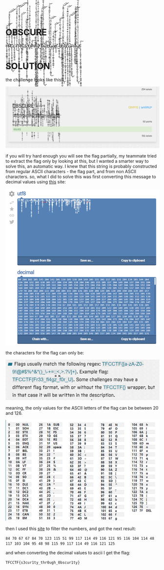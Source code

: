 # OBSCURE

T̶̨̧͈͍̥͚̭̜͇̻̥̘̹̝̩͍̦̜͕͉̥̳͑̎͋͊͛͗̆͐̄͂̀̒͛̉̿̏̈̕̚̚̕͝͝͝ͅF̶̡̛̛͖̝̹̹͔̟̝̟̠̩̲̱͉̻̭̻̮͓̲̮͈̜̅̔̈͐̀̾̋͊̈́͛͆̿̀̓͐̓͋̃͛̃́̑̀̽͂̋̌̐̎̕̕͘͝͠͝͝ͅC̵̢̨̨͓̞̥̠̲̗̝̯̥̥͚̙̰̣̼̻̤̳͓͙̺̤͊̍͊̌̍̎̀̅̽͊͘͘͘͜͝͠͝͝ͅÇ̶̼̫͎̬̰͓̰̭̺̼̥̮͖͗̾͐́̉͂͂͗̏̿̂̀͝͝Ṭ̷̛͓̑̓̓̒́̋̒̃̋͊̑̎͐͐̋̈̆̉́̀̏͑̀̾̎͒̾̉̃̄̊͂́͐̈́͘͘͜͝͝F̴̢̨̡̛̥̠̪̤̞͔̝̞̳̱̙̰̲̙̠̬̻̥̜͔̲̯͚̳̖̩̺͈̬͍̪̥̯͙̱͙͔̞̰̮̦̼̼͐͒͆̿̓̓͑̎͊̋͂͑̅̈́͗̃͆͊̓̆̈́͂́̆͌͂̈̔́̔̎̀̾̕̕̚͝͝͝͝͠ͅ{̴̧̡̡̛͈̻̥̙̯̜͓̥̣͔̣͐̄̂̋͋̏͋̌̍̔̀̎̿̍̈́̐̏͒̓̒̉̐́̓̓̽̕̕͝͠s̴̝̬͒̾͗̌̓͊̚ͅ3̷̢̧͓̬̳̯̜̦͉̜̗͚̗̳̩̻͉͍̼͓͍̼͚̝͔͙̗̞͎͚̼͈̹̞͋̉̆̈́͊̐̓̔͋̈͂́̔̈́͒͗̀́̂̏͒͜͝ç̷̛͉͔̮̯̳͚̘̜͇̗͖̟̫̇͋̇̑͆̀͊̈̌̅̀̿̓͊̓̀̉́̀̓̋̊͐͊̒̌͒͒̈́̒̅̀̽̾͗̾͌̃̉̾̚̚̕̕͝͝ư̵̼̑̔͌̉͆͒̅͗̆̑̌̀̀͗̒̾̎͆̇̄̃̀̒̉̂͂̀̍̃̄̈͐̈́̔̔̈́̽̚͘̕͘ͅr̵̛̼͊̽̔̋͠1̶̧̡̨̡̢̧̡̛̗̼͓̣͖̖̖̫̲̻̰͇̫̘̖̞͖̬̤͔̙̠̪̦͙̮̝̫͔͕͈̗̙͇̫̩̫͔̩͂̾͆̈́̂̌͋̕͜͜ͅͅṭ̶̡̢̢̧̨̡̡̨̧̨̛͔̜̳̥̤̰̖̩̟̬̰̖̥̹̼͈̦̥̣͇̭͎̻̻͔̪͍̻̜͎͉͙͇̣̿̑̂̈́̇̉̄͑̅͂͐̒̽́̀̏̓̂͑͐͌̈̂̔͑̐͆̐̏͆́́̾̑̈́͑͌͐̓̊̕̚͘͜ͅẙ̸̢̨̛̹̻͉͇͎̭̻̙̭͔͎̺̤̤̻͓̼̮͈̤͈͈̠̞̪̠͉̗̺̟̙͈̖̲̪̫̖͔̟̟̇̇̿̎̊̀̊̔͌̀̀͒͐͋̀̍̃͒̂̈́͆͋̍͐̑̀̓̿̓̈́͑̊̇͆̿̓͐̓̉̕͘̕̕̚͜͠͝_̷̡̡̨̡̛̛̗̩͔̫̗̭̟̣̗͙͇͇̩̣̼̟̱͖̯̥͎̽͋́̽̈́̎͗̿͊͗͂̒̓͑͛̾̄̿͛̄͛͛́͌͐̀t̷̢̛̰̟̹͖̪̝͕̭̩͚̬̙̃͐̎͐͂͒͆̒̔̊̀͛̂̿̑̀̇͊͋̇̌̅͛̀͂͋̿̈́̈́̽̍̕͝͠͝ḩ̶̢̡̡̛̺͈̺̙͚̪͕͚̹̺̥͚̦͚̺̯̬̣͚͕͔̖̝̞̖͔̙͉͔̟̼͕͖̙̐̃͋̈͛̽́̔̈͐́́̒̏̂̄̊̔̿̍̀̓̅̽̆̍̐̌̈́̋̈́̀̿̓̐́̐͌̓͘̚͘͜͠͝͠͝ͅr̸̢̡͙̼̜̬̤̗̯̪͇̩͓͕͓͓̝͇͖̎͂̏͆͝ͅ0̷̨̛̛̛̛̯̖̞̮̦̞̫̜͕̱̻̞͎̯͎̮͑̿͆̀͛̔͆̈́̈̆̑̄̅͂̇̄́̀́̒̋̇̓̍̀̈́̂̈́̀̀̂̅̅̑́͌̋̈́͘̕̕̕̚͝ų̶̧̡̢̖͓̲̞̭̗̦̠̹̥̙̱̙̥̯̗̭̩͙͔̜̙̼̻̼̞͛̂͆̀̾̃̈́͑̈́̔̈́̾̉̄̌͗̀͊̔̈́̌́͜͠͝͠g̷̢̨̡̜̩̘̺͎̮̻̼͙̱̱͈̣̳̣̻̜͒̓͗̍͌̈́͌̉͑̽̕͝͝ͅh̸̛̛͓̯̣̼̫̦̐͗̀̾̉̅̑́͌̈́͌́͑̔̈́̇̄͘̕͝͝_̶̭̹̩̳̯͙̯͕͔̼̔̈͑̉͗͌̚͜͝0̵̢̧̛͎̭̣͈̼̳͍͚͖̲͚̗̮͖̲̼͍̼̮̖̩͖̫͔̱͓̥̯̹̥͎͖̳͈̻̝̬̪̙̪̩̬̀̉̽̂̑̓̓͐̂̐̉͆̇́̂͌̈́̏͆͗̒̋̅̋̚̕͜͜͜͝͠ͅḇ̵̨̡̨͍͖͔͚̰̠͚͇̤̝̦̺͎͙̱̭̥̼̹̞͓̜̙͕͕͚͍̩͈̭̱͖̍̌̇͆̄̏̃͌͆͛̑̀͑̂̅̍̔̐̾̽̓̑̈̇͑̃̉̎͂̐̅̆́͐̿͌͗̕͘̚̕͘̕̚͘͜͝͝͝ͅͅs̸̡̨̯̬̰̠̖̟̹͈̞͎͉͉͓̠̺̹̣̲̺̬̜̝͓͓̰͍̖̹̮̹̩̥̆̾̐͘ͅç̷̡̩͍̥̘̳̺͎͉͓͖̭̝̖̹̬̗̞̲̞̬̹̼̱̫͓͙̤̤̖̦͕͓̱̝̯͇̼͚͕̳̿͆̀͒͊̎̅͐̂͗̾̀͊͑͊́̊̈͒͂̾́͂̓̓̀̏͋͂̿̆̀͒̇̚͘͝͝ͅü̶̧̨̡̲̩̥͇̘͇̣͕̞̗͓̳̗͉̲͔̻̪̪͕̖͈̪̳̤̤͈̫̹͉̞̝͖͎͕̥̻̣̖̼̰̣̰̦̈̂̿̉̋̂̔̎̓͂̎̍̾̉͂̆̈͌̐͆̓̊͋͑͒̚͜͜͠͝͠͝͝ͅr̵̨̢̨̡̡͓̭͍̲̗͍̼̬̰̗̱̩̼̰̤͓̞̤͔͇͎̪̱̱̺͈̭͆͜ͅ1̶̡̧̨̛͕̟̹͚̹̫̮̖͚̯̲̰̤̙͉͌͆̈́̽̀͗̿̓̑͒̄̌̓̓̓͗̇̒̃̑̏̊͑̋̅̎̔͂͑̔͑̈̄̉̚͘͝ṭ̶̡̼̲͓̺̝̱̮͈̱͈͔̞̙͚̝̬̳͑͌͆̀̆̄͆̀͌͐̂̽̓̾͂̀́͗͗̍͒̆̏̓͌͒͌́̒̑̐́̃͘͝͝ẏ̸̨̡̨̞̰̜̜̟̦͎̣͍͎̳̝̮̼̦͚̮̖͈̺͓̮̲̤͙̞͕̰͖̩̭̮̯̆̌̊́̀̈́̈́̓̈́͛̌̈́́̄͋̍̇̍͌͑̃̀̈̐̋̄̐̈́̉͌̀̀̀͑̏͐̄́̿̅̽͊̉͘͘͜͝͝͠ͅͅ}̴̨̧̡̨̛̛̞̝̼̫͈̝̞̣̣͈̥̫͙̻͓̯̮̻͇̤̦̼͍̱̥̞̥͔̙̹̲͈̲̥̤͚͚͕̺̫̗͍͖͎̆͗̍̈͠ͅͅ

# SOLUTION

the challenge looks like this:

![obscure](obscure.png)

if you will try hard enough you will see the flag partially,
my teammate tried to extract the flag only by looking at this,
but I wanted a smarter way to solve this, an automatic way.
I knew that this string is probably constructed from regular ASCII characters - the flag part,
and from non ASCII characters.
so, what I did to solve this was first converting this message to decimal values
using [this](https://onlineutf8tools.com/convert-utf8-to-decimal) site:

![onlineutf8tools output](onlineutf8tools_output.png)

the characters for the flag can only be:

![FAQ flags](FAQ_flags.png)

meaning, the only values for the ASCII letters of the flag can be between 20 and 126.

![ascii table](ascii_table.png)

then I used this [site](https://pinetools.com/filter-numbers) to filter the numbers,
and got the next result:

`84 70 67 67 84 70 123 115 51 99 117 114 49 116 121 95 116 104 114 48 117 103 104 95 48 98 115 99 117 114 49 116 121 125`

and when converting the decimal values to ascii I get the flag:

`TFCCTF{s3cur1ty_thr0ugh_0bscur1ty}`
